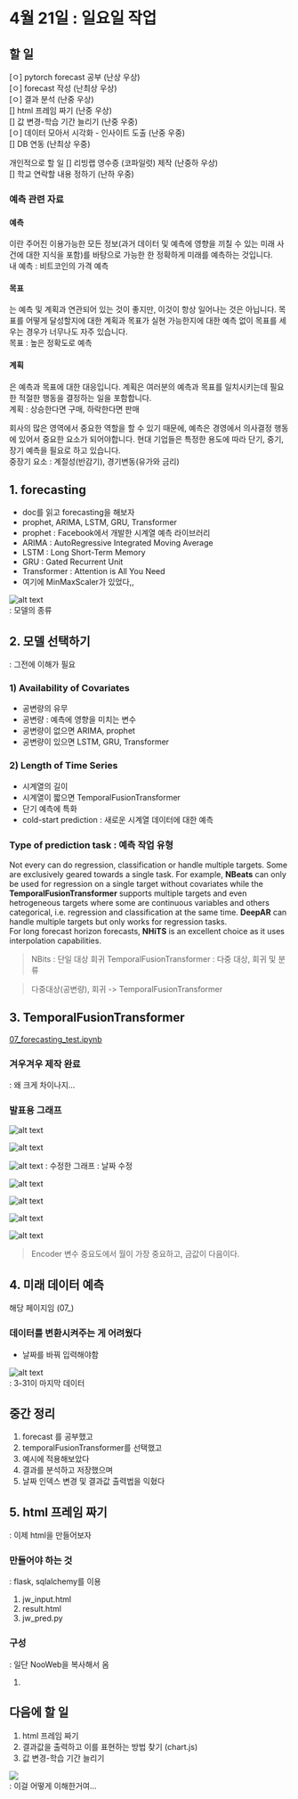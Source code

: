# 4월 21일 : 일요일 작업

## 할 일

[ㅇ] pytorch forecast 공부 (난상 우상)  
[ㅇ] forecast 작성 (난최상 우상)  
[ㅇ] 결과 분석 (난중 우상)  
[] html 프레임 짜기 (난중 우상)  
[] 값 변경-학습 기간 늘리기 (난중 우중)  
[ㅇ] 데이터 모아서 시각화 - 인사이트 도출 (난중 우중)  
[] DB 연동 (난최상 우중)

개인적으로 할 일
[] 리빙랩 영수증 (코파일럿) 제작 (난중하 우상)  
[] 학교 연락할 내용 정하기 (난하 우중)  

### 예측 관련 자료

#### 예측

이란 주어진 이용가능한 모든 정보(과거 데이터 및 예측에 영향을 끼칠 수 있는 미래 사건에 대한 지식을 포함)를 바탕으로 가능한 한 정확하게 미래를 예측하는 것입니다.  
내 예측 : 비트코인의 가격 예측

#### 목표

는 예측 및 계획과 연관되어 있는 것이 좋지만, 이것이 항상 일어나는 것은 아닙니다. 목표를 어떻게 달성할지에 대한 계획과 목표가 실현 가능한지에 대한 예측 없이 목표를 세우는 경우가 너무나도 자주 있습니다.  
목표 : 높은 정확도로 예측

#### 계획

은 예측과 목표에 대한 대응입니다. 계획은 여러분의 예측과 목표를 일치시키는데 필요한 적절한 행동을 결정하는 일을 포함합니다.  
계획 : 상승한다면 구매, 하락한다면 판매

회사의 많은 영역에서 중요한 역할을 할 수 있기 때문에, 예측은 경영에서 의사결정 행동에 있어서 중요한 요소가 되어야합니다. 현대 기업들은 특정한 용도에 따라 단기, 중기, 장기 예측을 필요로 하고 있습니다.  
중장기 요소 : 계절성(반감기), 경기변동(유가와 금리)

## 1. forecasting

- doc를 읽고 forecasting을 해보자
- prophet, ARIMA, LSTM, GRU, Transformer
- prophet : Facebook에서 개발한 시계열 예측 라이브러리
- ARIMA : AutoRegressive Integrated Moving Average
- LSTM : Long Short-Term Memory
- GRU : Gated Recurrent Unit
- Transformer : Attention is All You Need
- 여기에 MinMaxScaler가 있었다,,

![alt text](image-15.png)  
: 모델의 종류

## 2. 모델 선택하기

: 그전에 이해가 필요

### 1) Availability of Covariates

- 공변량의 유무
- 공변량 : 예측에 영향을 미치는 변수
- 공변량이 없으면 ARIMA, prophet
- 공변량이 있으면 LSTM, GRU, Transformer

### 2) Length of Time Series

- 시계열의 길이
- 시계열이 짧으면 TemporalFusionTransformer
- 단기 예측에 특화
- cold-start prediction : 새로운 시계열 데이터에 대한 예측

### Type of prediction task : 예측 작업 유형

Not every can do regression, classification or handle multiple targets. Some are exclusively geared towards a single task. For example, **NBeats** can only be used for regression on a single target without covariates while the **TemporalFusionTransformer** supports multiple targets and even hetrogeneous targets where some are continuous variables and others categorical, i.e. regression and classification at the same time. **DeepAR** can handle multiple targets but only works for regression tasks.  
For long forecast horizon forecasts, **NHiTS** is an excellent choice as it uses interpolation capabilities.

> NBits : 단일 대상 회귀
> TemporalFusionTransformer : 다중 대상, 회귀 및 분류

> 다중대상(공변량), 회귀 -> TemporalFusionTransformer

## 3. TemporalFusionTransformer

[07_forecasting_test.ipynb](../07_forecasting_test.ipynb)

### 겨우겨우 제작 완료

: 왜 크게 차이나지...

### 발표용 그래프

![alt text](image-7.png)

![alt text](image-2.png)  

![alt text](image-8.png)
: 수정한 그래프 : 날짜 수정


![alt text](image-3.png)

![alt text](image-4.png)

![alt text](image-5.png)

![alt text](image-6.png)

> Encoder 변수 중요도에서 월이 가장 중요하고, 금값이 다음이다.

## 4. 미래 데이터 예측

해당 페이지임 (07_)

### 데이터를 변환시켜주는 게 어려웠다
- 날짜를 바꿔 입력해야함

![alt text](image-9.png)  
: 3-31이 마지막 데이터  

## 중간 정리

1. forecast 를 공부했고
2. temporalFusionTransformer를 선택했고
3. 예시에 적용해보았다
4. 결과를 분석하고 저장했으며
5. 날짜 인덱스 변경 및 결과값 출력법을 익혔다

## 5. html 프레임 짜기
: 이제 html을 만들어보자

### 만들어야 하는 것
: flask, sqlalchemy를 이용
1. jw_input.html
2. result.html
3. jw_pred.py

### 구성
: 일단 NooWeb을 복사해서 옴

1. 




## 다음에 할 일

1. html 프레임 짜기
2. 결과값을 출력하고 이를 표현하는 방법 찾기 (chart.js)
3. 값 변경-학습 기간 늘리기


![](image-10.png)  
: 이걸 어떻게 이해한거여... 
